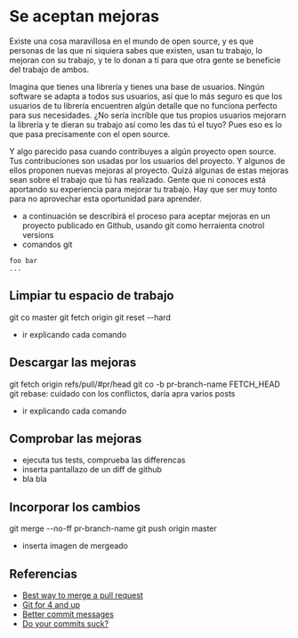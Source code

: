 # Se aceptan mejoras

Existe una cosa maravillosa en el mundo de open source, y es que personas de las que ni siquiera sabes que existen, usan tu trabajo, lo mejoran con su trabajo, y te lo donan a tí para que otra gente se beneficie del trabajo de ambos.

Imagina que tienes una librería y tienes una base de usuarios. Ningún software se adapta a todos sus usuarios, así que lo más seguro es que los usuarios de tu librería encuentren algún detalle que no funciona perfecto para sus necesidades. ¿No sería incríble que tus propios usuarios mejorarn la librería y te dieran su trabajo así como les das tú el tuyo? Pues eso es lo que pasa precisamente con el open source.

Y algo parecido pasa cuando contribuyes a algún proyecto open source. Tus contribuciones son usadas por los usuarios del proyecto. Y algunos de ellos proponen nuevas mejoras al proyecto. Quizá algunas de estas mejoras sean sobre el trabajo que tú has realizado. Gente que ni conoces está aportando su experiencia para mejorar tu trabajo. Hay que ser muy tonto para no aprovechar esta oportunidad para aprender.

<!-- more -->

- a continuación se describirá el proceso para aceptar mejoras en un proyecto publicado en Github, usando git como herraienta cnotrol versions
- comandos git

```
foo bar
...
```

## Limpiar tu espacio de trabajo

git co master
git fetch origin
git reset --hard

- ir explicando cada comando

## Descargar las mejoras

git fetch origin refs/pull/#pr/head
git co -b pr-branch-name FETCH_HEAD
git rebase: cuidado con los conflictos, daría apra varios posts

- ir explicando cada comando

## Comprobar las mejoras

- ejecuta tus tests, comprueba las differencas
- inserta pantallazo de un diff de github
- bla bla

## Incorporar los cambios

git merge --no-ff pr-branch-name
git push origin master

- inserta imagen de mergeado

## Referencias

- [Best way to merge a pull request](http://blog.differential.com/best-way-to-merge-a-github-pull-request/)
- [Git for 4 and up](https://www.youtube.com/watch?v=1ffBJ4sVUb4)
- [Better commit messages](http://tbaggery.com/2008/04/19/a-note-about-git-commit-messages.html)
- [Do your commits suck?](https://www.youtube.com/watch?v=8YjSty6bfog)


